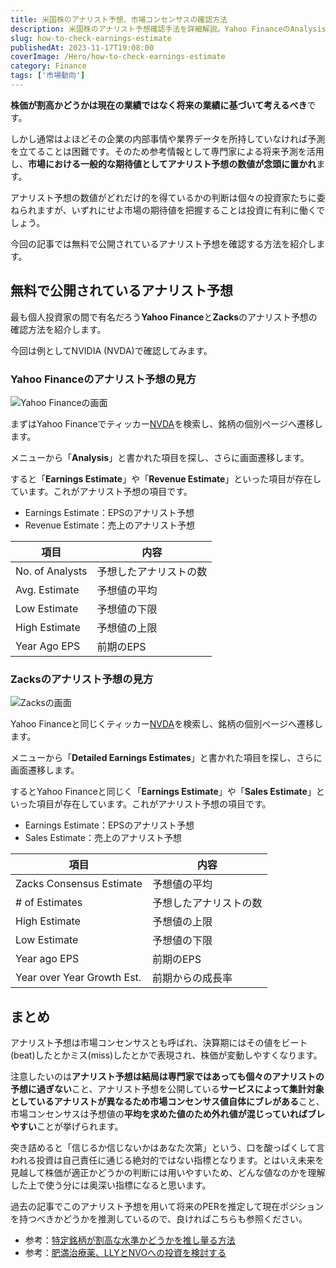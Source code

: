 ```yaml
---
title: 米国株のアナリスト予想、市場コンセンサスの確認方法
description: 米国株のアナリスト予想確認手法を詳細解説。Yahoo FinanceのAnalysisページとZacksのDetailed Earnings Estimatesの見方、EPS・売上予想の読み取り、市場コンセンサスの限界と投資判断への活用方法。
slug: how-to-check-earnings-estimate
publishedAt: 2023-11-17T19:08:00
coverImage: /Hero/how-to-check-earnings-estimate
category: Finance
tags: ['市場動向']
---
```


**株価が割高かどうかは現在の業績ではなく将来の業績に基づいて考えるべき**です。

しかし通常はよほどその企業の内部事情や業界データを所持していなければ予測を立てることは困難です。そのため参考情報として専門家による将来予測を活用し、**市場における一般的な期待値としてアナリスト予想の数値が念頭に置かれ**ます。

アナリスト予想の数値がどれだけ的を得ているかの判断は個々の投資家たちに委ねられますが、いずれにせよ市場の期待値を把握することは投資に有利に働くでしょう。

今回の記事では無料で公開されているアナリスト予想を確認する方法を紹介します。

## 無料で公開されているアナリスト予想

最も個人投資家の間で有名だろう**Yahoo Finance**と**Zacks**のアナリスト予想の確認方法を紹介します。

今回は例としてNVIDIA (NVDA)で確認してみます。

### Yahoo Financeのアナリスト予想の見方

![Yahoo Financeの画面](/Stocks/how-to-check-estimate-yahoofinance)

まずはYahoo Financeでティッカー[NVDA](https://finance.yahoo.com/quote/NVDA/analysis?p=NVDA)を検索し、銘柄の個別ページへ遷移します。

メニューから「**Analysis**」と書かれた項目を探し、さらに画面遷移します。

すると「**Earnings Estimate**」や「**Revenue Estimate**」といった項目が存在しています。これがアナリスト予想の項目です。

- Earnings Estimate：EPSのアナリスト予想
- Revenue Estimate：売上のアナリスト予想

| 項目            | 内容                   |
| --------------- | ---------------------- |
| No. of Analysts | 予想したアナリストの数 |
| Avg. Estimate   | 予想値の平均           |
| Low Estimate    | 予想値の下限           |
| High Estimate   | 予想値の上限           |
| Year Ago EPS    | 前期のEPS              |

### Zacksのアナリスト予想の見方

![Zacksの画面](/Stocks/how-to-check-estimate-zacks)

Yahoo Financeと同じくティッカー[NVDA](https://www.zacks.com/stock/quote/NVDA/detailed-earning-estimates?icid=quote-detailed_estimates-quote_nav_tracking-zcom-left_subnav_quote_navbar-detailed_earning_estimates)を検索し、銘柄の個別ページへ遷移します。

メニューから「**Detailed Earnings Estimates**」と書かれた項目を探し、さらに画面遷移します。

するとYahoo Financeと同じく「**Earnings Estimate**」や「**Sales Estimate**」といった項目が存在しています。これがアナリスト予想の項目です。

- Earnings Estimate：EPSのアナリスト予想
- Sales Estimate：売上のアナリスト予想

| 項目                       | 内容                   |
| -------------------------- | ---------------------- |
| Zacks Consensus Estimate   | 予想値の平均           |
| # of Estimates             | 予想したアナリストの数 |
| High Estimate              | 予想値の上限           |
| Low Estimate               | 予想値の下限           |
| Year ago EPS               | 前期のEPS              |
| Year over Year Growth Est. | 前期からの成長率       |

## まとめ

アナリスト予想は市場コンセンサスとも呼ばれ、決算期にはその値をビート(beat)したとかミス(miss)したとかで表現され、株価が変動しやすくなります。

注意したいのは**アナリスト予想は結局は専門家ではあっても個々のアナリストの予想に過ぎない**こと、アナリスト予想を公開している**サービスによって集計対象としているアナリストが異なるため市場コンセンサス値自体にブレがある**こと、市場コンセンサスは予想値の**平均を求めた値のため外れ値が混じっていればブレやすい**ことが挙げられます。

突き詰めると「信じるか信じないかはあなた次第」という、口を酸っぱくして言われる投資は自己責任に通じる絶対的ではない指標となります。とはいえ未来を見越して株価が適正かどうかの判断には用いやすいため、どんな値なのかを理解した上で使う分には奥深い指標になると思います。

過去の記事でこのアナリスト予想を用いて将来のPERを推定して現在ポジションを持つべきかどうかを推測しているので、良ければこちらも参照ください。

- 参考：[特定銘柄が割高な水準かどうかを推し量る方法](./is-the-stock-price-overvalued)
- 参考：[肥満治療薬、LLYとNVOへの投資を検討する](./consider-investing-in-lly-and-nvo)
